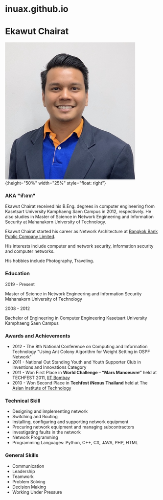 # inuax.github.io
# Ekawut Chairat 

![](Ekawut_image.jpg){:height="50%" width="25%" style="float: right"}

### AKA "หัวลาก"

Ekawut Chairat received his B.Eng. degrees in computer engineering from Kasetsart University Kamphaeng Saen Campus in 2012, respectively. He also studies in Master of Science in Network Engineering and Information Security at Mahanakorn University of Technology.

Ekawut Chairat started his career as Network Architecture at [Bangkok Bank Public Company Limited](https://www.bangkokbank.com).

His interests include computer and network security, information security and computer networks.

His hobbies include Photography, Traveling.

### Education 

2019 - Present

Master of Science in Network Engineering and Information Security
Mahanakorn University of Technology

2008 - 2012

Bachelor of Engineering in Computer Engineering
Kasetsart University Kamphaeng Saen Campus

### Awards and Achievements
* 2012 - The 8th National Conference on Computing and Information Technology
  "Using Ant Colony Algorithm for Weight Setting in OSPF Network"
* 2011 - National Out Standing Youth and Youth Supporter Club in Inventions and Innovations Category
* 2011 - Won First Place in **World Challenge – “Mars Manoeuvre”** held at TECHFEST 2011, [IIT Bombay](http://www.iitb.ac.in)
* 2010 - Won Second Place in **Techfest iNexus Thailand** held at The [Asian Institute of Technology](https://www.ait.ac.th)

### Technical Skill
* Designing and implementing network
* Switching and Routing
* Installing, configuring and supporting network equipment
* Procuring network equipment and managing subcontractors
* Investigating faults in the network
* Network Programming
* Programming Languages: Python, C++, C#, JAVA, PHP, HTML

### General Skills
* Communication
* Leadership
* Teamwork
* Problem Solving
* Decision Making
* Working Under Pressure